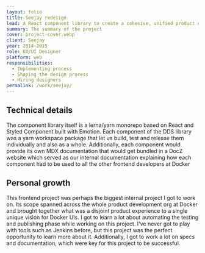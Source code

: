 ```yaml
---
layout: folio
title: Seejay redesign
lead: A React component library to create a cohesive, unified product experience at Docker
summary: The summary of the project
cover: project-cover.webp
client: Seejay
year: 2014-2015
role: UX/UI Designer
platform: web
responsibilities:
  - Implementing process
  - Shaping the design process
  - Hiring designers
permalink: /work/seejay/
---
```

## Technical details
The component library itself is a lerna/yarn monorepo based on React and Styled Component built with Emotion. Each component of the DDS library was a yarn workspace package that let us build, test and release them individually and also as a whole. Additionally, each component would provide its own MDX documentation that would get bundled in a DocZ website which served as our internal documentation explaining how each component had to be used to all the other frontend developers at Docker

## Personal growth
This frontend project was perhaps the biggest internal project I got to work on. Its scope spanned across the whole product development org at Docker and brought together what was a disjoint product experience to a single unique vision for Docker UIs. I got to learn a lot about automating the testing and publishing phase while working on this project. I've never got to play with tools such as Jenkins before, but this project was the perfect opportunity to learn more about it. Additionally, I got to work a lot on specs and documentation, which were key for this project to be successful.